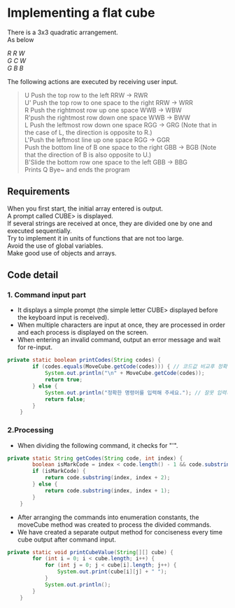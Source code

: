 # Implementing a flat cube #
  
There is a 3x3 quadratic arrangement.  
As below  
  
*R* *R* *W*  
*G* *C* *W*  
*G* *B* *B*  
  
The following actions are executed by receiving user input.  
  
> U Push the top row to the left RRW -> RWR  
> U' Push the top row to one space to the right RRW -> WRR  
> R Push the rightmost row up one space WWB -> WBW  
> R'push the rightmost row down one space WWB -> BWW  
> L Push the leftmost row down one space RGG -> GRG (Note that in the case of L, the direction is opposite to R.)  
> L'Push the leftmost line up one space RGG -> GGR  
> Push the bottom line of B one space to the right GBB -> BGB (Note that the direction of B is also opposite to U.)  
> B'Slide the bottom row one space to the left GBB -> BBG  
> Prints Q Bye~ and ends the program  
  
## Requirements ##  
  
When you first start, the initial array entered is output.  
A prompt called CUBE> is displayed.  
If several strings are received at once, they are divided one by one and executed sequentially.  
Try to implement it in units of functions that are not too large.  
Avoid the use of global variables.  
Make good use of objects and arrays.  
  
## Code detail ##  

### 1. Command input part ###  

 * It displays a simple prompt (the simple letter CUBE> displayed before the keyboard input is received).  
 * When multiple characters are input at once, they are processed in order and each process is displayed on the screen.  
 * When entering an invalid command, output an error message and wait for re-input.  
  
```java
private static boolean printCodes(String codes) {
        if (codes.equals(MoveCube.getCode(codes))) { // 코드값 비교후 정확한 코드라면 출력
            System.out.println("\n" + MoveCube.getCode(codes));
            return true;
        } else {
            System.out.println("정확한 명령어를 입력해 주세요."); // 잘못 입력되었을경우 메시지 출력
            return false;
        }
    }
```
  
### 2.Processing ###  

 * When dividing the following command, it checks for "'".  
  
```java
private static String getCodes(String code, int index) {
        boolean isMarkCode = index < code.length() - 1 && code.substring(index + 1, index + 2).equals("'"); // '여부 체크
        if (isMarkCode) {
            return code.substring(index, index + 2);
        } else {
            return code.substring(index, index + 1);
        }
    }
```
  
 * After arranging the commands into enumeration constants, the moveCube method was created to process the divided commands. 
 * We have created a separate output method for conciseness every time cube output after command input.
```java
private static void printCubeValue(String[][] cube) {
        for (int i = 0; i < cube.length; i++) {
            for (int j = 0; j < cube[i].length; j++) {
                System.out.print(cube[i][j] + " ");
            }
            System.out.println();
        }
    }
``` 
